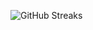 ![GitHub Streaks](https://github-streaks-mqc9.onrender.com/streak/happilli/image?theme=midnight&cache_bust=1742879491)
